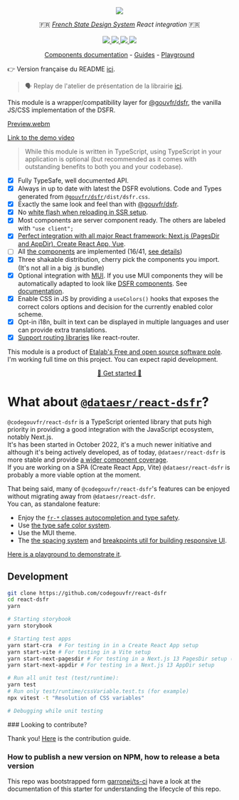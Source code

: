 <p align="center">
    <img src="https://github.com/codegouvfr/react-dsfr/releases/download/assets/dsfr-react_repo-card.png">  
</p>
<p align="center">
    🇫🇷 <i><a href="https://www.systeme-de-design.gouv.fr/">French State Design System</a> React integration</i> 🇫🇷 
    <br>
    <br>
    <a href="https://github.com/codegouvfr/react-dsfr/actions">
      <img src="https://github.com/codegouvfr/react-dsfr/workflows/ci/badge.svg?branch=main">
    </a>
    <a href="https://www.npmjs.com/package/@codegouvfr/react-dsfr">
      <img src="https://img.shields.io/npm/v/@codegouvfr/react-dsfr?logo=npm">
    </a>
    <a href="https://bundlephobia.com/package/@codegouvfr/react-dsfr">
      <img src="https://img.shields.io/bundlephobia/minzip/@codegouvfr/react-dsfr">
    </a>
    <a href="https://github.com/codegouvfr/react-dsfr/blob/main/LICENSE">
      <img src="https://img.shields.io/npm/l/@codegouvfr/react-dsfr">
    </a>
</p>
<p align="center">
  <a href="https://react-dsfr-components.etalab.studio">Components documentation</a>
  -
  <a href="https://react-dsfr.etalab.studio/">Guides</a>
  -
  <a href="https://stackblitz.com/edit/nextjs-j2wba3?file=pages/index.tsx">Playground</a>
</p>

👉 Version française du README [ici](https://github.com/codegouvfr/react-dsfr/blob/main/README.fr.md).

> 🗣️ Replay de l'atelier de présentation de la librairie [ici](https://bbb-dinum-scalelite.visio.education.fr/playback/presentation/2.3/22298bc9d93b53540248207bc3f9e31260f3b4f1-1670578779094).

This module is a wrapper/compatibility layer for [@gouvfr/dsfr](https://github.com/GouvernementFR/dsfr), the vanilla JS/CSS implementation of the DSFR.

[Preview.webm](https://user-images.githubusercontent.com/6702424/208798079-52c39962-94a3-4ff5-adbc-800d47b50757.webm)

[Link to the demo video](https://youtu.be/5q88JgXUAY4)

> While this module is written in TypeScript, using TypeScript in your application is optional (but recommended as it comes with outstanding benefits to both you and your codebase).

-   [x] Fully TypeSafe, well documented API.
-   [x] Always in up to date with latest the DSFR evolutions.
        Code and Types generated from [`@gouvfr/dsfr`](https://www.npmjs.com/package/@gouvfr/dsfr)`/dist/dsfr.css`.
-   [x] Exactly the same look and feel than with [@gouvfr/dsfr](https://www.npmjs.com/package/@gouvfr/dsfr).
-   [x] No [white flash when reloading in SSR setup](https://github.com/codegouvfr/@codegouvfr/react-dsfr/issues/2#issuecomment-1257263480).
-   [x] Most components are server component ready. The others are labeled with `"use client";`
-   [x] [Perfect integration with all major React framework: Next.js (PagesDir and AppDir), Create React App, Vue](https://react-dsfr.etalab.studio/).
-   [ ] All [the components](https://www.systeme-de-design.gouv.fr/elements-d-interface) are implemented (16/41, [see details](COMPONENTS.md))
-   [x] Three shakable distribution, cherry pick the components you import. (It's not all in a big .js bundle)
-   [x] Optional integration with [MUI](https://mui.com/). If you use MUI components they will
        be automatically adapted to look like [DSFR components](https://www.systeme-de-design.gouv.fr/elements-d-interface). See [documentation](https://react-dsfr.etalab.studio/mui-integration).
-   [x] Enable CSS in JS by providing a `useColors()` hooks that exposes the correct colors options and decision
        for the currently enabled color scheme.
-   [x] Opt-in i18n, built in text can be displayed in multiple languages and user can provide extra translations.
-   [x] [Support routing libraries](https://react-dsfr.etalab.studio/routing) like react-router.

This module is a product of [Etalab's Free and open source software pole](https://communs.numerique.gouv.fr/a-propos/).
I'm working full time on this project. You can expect rapid development.

<p align="center">
  <a href="https://react-dsfr.etalab.studio/">🚀 Get started 🚀 </a>
</p>

# What about [`@dataesr/react-dsfr`](https://github.com/dataesr/react-dsfr)?

`@codegouvfr/react-dsfr` is a TypeScript oriented library that puts high priority in providing a good integration with the
JavaScript ecosystem, notably Next.js.  
It's has been started in October 2022, it's a much newer initiative and although it's being actively developed, as of today,
`@dataesr/react-dsfr` is more stable and provide [a wider component coverage](https://github.com/dataesr/react-dsfr/tree/master/src/components/interface).  
If you are working on a SPA (Create React App, Vite) `@dataesr/react-dsfr` is probably a more viable option at the moment.

That being said, many of `@codegouvfr/react-dsfr`'s features can be enjoyed without migrating away from `@dataesr/react-dsfr`.  
You can, as standalone feature:

-   Enjoy the [`fr-*` classes autocompletion and type safety](https://react-dsfr.etalab.studio/class-names-type-safety).
-   Use [the type safe color system](https://react-dsfr.etalab.studio/css-in-js#colors).
-   Use the MUI theme.
-   The [the spacing system](https://react-dsfr.etalab.studio/css-in-js#fr.spacing) and
    [breakpoints util for building responsive UI](https://react-dsfr.etalab.studio/css-in-js#fr.breakpoints).

[Here is a playground to demonstrate it](https://stackblitz.com/edit/react-ts-fph9bh?file=App.tsx).

## Development

```bash
git clone https://github.com/codegouvfr/react-dsfr
cd react-dsfr
yarn

# Starting storybook
yarn storybook

# Starting test apps
yarn start-cra  # For testing in in a Create React App setup
yarn start-vite # For testing in a Vite setup
yarn start-next-pagesdir # For testing in a Next.js 13 PagesDir setup (the default setup)
yarn start-next-appdir # For testing in a Next.js 13 AppDir setup

# Run all unit test (test/runtime):
yarn test
# Run only test/runtime/cssVariable.test.ts (for example)
npx vitest -t "Resolution of CSS variables"

# Debugging while unit testing
```

### Looking to contribute?

Thank you! [Here](https://github.com/codegouvfr/react-dsfr/blob/main/CONTRIBUTING.md) is the contribution guide.

### How to publish a new version on NPM, how to release a beta version

This repo was bootstrapped form [garronej/ts-ci](https://github.com/garronej/ts-ci) have a look at the
documentation of this starter for understanding the lifecycle of this repo.
